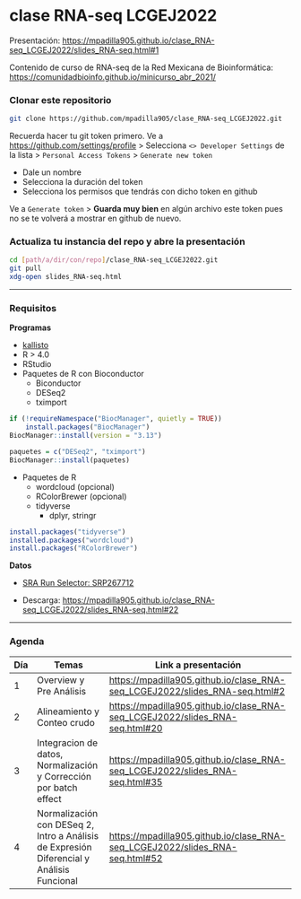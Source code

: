 clase RNA-seq LCGEJ2022
================

Presentación:
<https://mpadilla905.github.io/clase_RNA-seq_LCGEJ2022/slides_RNA-seq.html#1>

Contenido de curso de RNA-seq de la Red Mexicana de Bioinformática:
<https://comunidadbioinfo.github.io/minicurso_abr_2021/>

### Clonar este repositorio

``` bash
git clone https://github.com/mpadilla905/clase_RNA-seq_LCGEJ2022.git
```

Recuerda hacer tu git token primero. Ve a
<https://github.com/settings/profile> &gt; Selecciona
`<> Developer Settings` de la lista &gt; `Personal Access Tokens` &gt;
`Generate new token`

-   Dale un nombre
-   Selecciona la duración del token
-   Selecciona los permisos que tendrás con dicho token en github

Ve a `Generate token` &gt; **Guarda muy bien** en algún archivo este
token pues no se te volverá a mostrar en github de nuevo.

### Actualiza tu instancia del repo y abre la presentación

``` bash
cd [path/a/dir/con/repo]/clase_RNA-seq_LCGEJ2022.git
git pull
xdg-open slides_RNA-seq.html
```

------------------------------------------------------------------------

### Requisitos

**Programas**

-   [kallisto](https://pachterlab.github.io/kallisto/)
-   R &gt; 4.0
-   RStudio
-   Paquetes de R con Bioconductor
    -   Biconductor
    -   DESeq2
    -   tximport

``` r
if (!requireNamespace("BiocManager", quietly = TRUE))
    install.packages("BiocManager")
BiocManager::install(version = "3.13")

paquetes = c("DESeq2", "tximport")
BiocManager::install(paquetes)
```

-   Paquetes de R
    -   wordcloud (opcional)
    -   RColorBrewer (opcional)
    -   tidyverse
        -   dplyr, stringr

``` r
install.packages("tidyverse")
installed.packages("wordcloud")
install.packages("RColorBrewer")
```

**Datos**

-   [SRA Run Selector:
    SRP267712](https://www.ncbi.nlm.nih.gov/Traces/study/?acc=PRJNA640146&o=acc_s%3Aa)

-   Descarga:
    <https://mpadilla905.github.io/clase_RNA-seq_LCGEJ2022/slides_RNA-seq.html#22>

  

------------------------------------------------------------------------

  

### Agenda

| Día | Temas                                                                                     | Link a presentación                                                            |
|-----|-------------------------------------------------------------------------------------------|--------------------------------------------------------------------------------|
| 1   | Overview y Pre Análisis                                                                   | <https://mpadilla905.github.io/clase_RNA-seq_LCGEJ2022/slides_RNA-seq.html#2>  |
| 2   | Alineamiento y Conteo crudo                                                               | <https://mpadilla905.github.io/clase_RNA-seq_LCGEJ2022/slides_RNA-seq.html#20> |
| 3   | Integracion de datos, Normalización y Corrección por batch effect                         | <https://mpadilla905.github.io/clase_RNA-seq_LCGEJ2022/slides_RNA-seq.html#35> |
| 4   | Normalización con DESeq 2, Intro a Análisis de Expresión Diferencial y Análisis Funcional | <https://mpadilla905.github.io/clase_RNA-seq_LCGEJ2022/slides_RNA-seq.html#52> |

